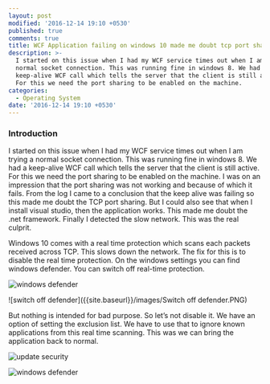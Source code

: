 ```yaml
---
layout: post
modified: '2016-12-14 19:10 +0530'
published: true
comments: true
title: WCF Application failing on windows 10 made me doubt tcp port sharing
description: >-
  I started on this issue when I had my WCF service times out when I am trying a
  normal socket connection. This was running fine in windows 8. We had a
  keep-alive WCF call which tells the server that the client is still active.
  For this we need the port sharing to be enabled on the machine.
categories:
  - Operating System
date: '2016-12-14 19:10 +0530'
---
```

### Introduction
I started on this issue when I had my WCF service times out when I am trying a normal socket connection. This was running fine in windows 8. We had a keep-alive WCF call which tells the server that the client is still active. For this we need the port sharing to be enabled on the machine. I was on an impression that the port sharing was not working and because of which it fails. From the log I came to a conclusion that the keep alive was failing so this made me doubt the TCP port sharing. But I could also see that when I install visual studio, then the application works. This made me doubt the .net framework. Finally I detected the slow network. This was the real culprit.

Windows 10 comes with a real time protection which scans each packets received across TCP. This slows down the network. The fix for this is to disable the real time protection. On the windows settings you can find windows defender. You can switch off real-time protection.

![windows defender]({{site.baseurl}}/images/windows-defender.PNG)

![switch off defender]({{site.baseurl}}/images/Switch off defender.PNG)

But nothing is intended for bad purpose. So let’s not disable it. We have an option of setting the exclusion list. We have to use that to ignore known applications from this real time scanning. This was we can bring the application back to normal.

![update security]({{site.baseurl}}/images/update-security.PNG)

![windows defender]({{site.baseurl}}/images/Capture4.PNG)

